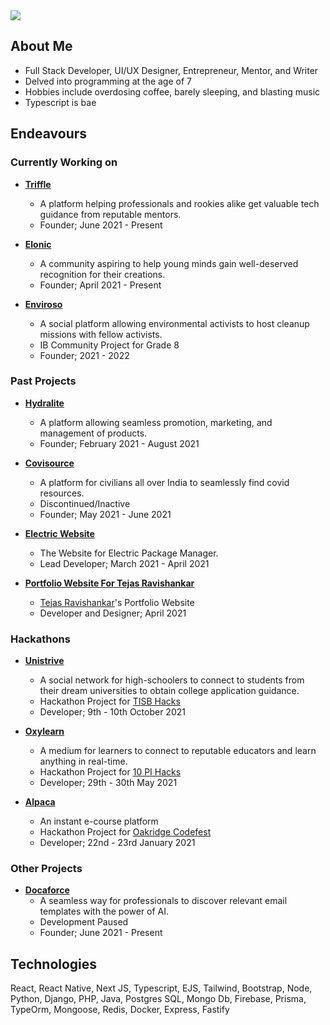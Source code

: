 <img src="https://github.com/fullstackslayer/fullstackslayer/blob/main/Profile%20Banner%20GH.png?raw=true" />

## About Me

- Full Stack Developer, UI/UX Designer, Entrepreneur, Mentor, and Writer
- Delved into programming at the age of 7
- Hobbies include overdosing coffee, barely sleeping, and blasting music
- Typescript is bae

## Endeavours

### Currently Working on


- **<a href="https://triffle.co">Triffle</a>** 
  - A platform helping professionals and rookies alike get valuable tech guidance from reputable mentors.
  - Founder; June 2021 - Present

- **<a href="https://discord.gg/y6ckRNNTex">Elonic</a>**
  - A community aspiring to help young minds gain well-deserved recognition for their creations.
  - Founder; April 2021 - Present

- **<a href="https://instagram.com/envirosotheapp">Enviroso</a>** 
  - A social platform allowing environmental activists to host cleanup missions with fellow activists. 
  - IB Community Project for Grade 8
  - Founder; 2021 - 2022

### Past Projects

- **<a href="https://hydralite.io">Hydralite</a>**
  - A platform allowing seamless promotion, marketing, and management of products.
  - Founder; February 2021 - August 2021
 
- **<a href="https://covisource.in">Covisource</a>**
  - A platform for civilians all over India to seamlessly find covid resources.
  - Discontinued/Inactive
  - Founder; May 2021 - June 2021 

- **<a href="https://electric.sh">Electric Website</a>**
  - The Website for Electric Package Manager.
  - Lead Developer; March 2021 - April 2021
  
- **<a href="https://xtremedevx.com">Portfolio Website For Tejas Ravishankar</a>**
  - <a href="https://twitter.com/xtremedevx">Tejas Ravishankar</a>'s Portfolio Website
  - Developer and Designer; April 2021

### Hackathons
  
- **<a href="https://github.com/fullstackslayer/unistrive">Unistrive</a>**
  - A social network for high-schoolers to connect to students from their dream universities to obtain college application guidance. 
  - Hackathon Project for <a href="https://tisbhacks.com">TISB Hacks</a>
  - Developer; 9th - 10th October 2021
    
- **<a href="">Oxylearn</a>**
  - A medium for learners to connect to reputable educators and learn anything in real-time.
  - Hackathon Project for <a href="https://10pihacks.github.io/">10 PI Hacks</a>
  - Developer; 29th - 30th May 2021

- **<a href="">Alpaca</a>**
  - An instant e-course platform
  - Hackathon Project for <a href="https://codefest.oakridge.in/">Oakridge Codefest</a>
  - Developer; 22nd - 23rd January 2021

### Other Projects

- **<a href="https://github.com/Docaforce">Docaforce</a>**
  - A seamless way for professionals to discover relevant email templates with the power of AI. 
  - Development Paused
  - Founder; June 2021 - Present


## Technologies
React, React Native, Next JS, Typescript, EJS, Tailwind, Bootstrap, Node, Python, Django, PHP, Java, Postgres SQL, Mongo Db, Firebase, Prisma, TypeOrm, Mongoose, Redis, Docker, Express, Fastify


